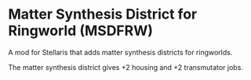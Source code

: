 # Matter Synthesis District for Ringworld (MSDFRW)

A mod for Stellaris that adds matter synthesis districts for ringworlds.

The matter synthesis district gives +2 housing and +2 transmutator jobs.
